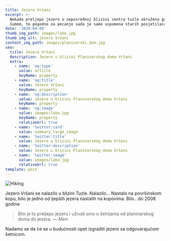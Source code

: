 ```yaml
---
title: Jezero Vršani
excerpt: >-
  Nekada preljepo jezero u neposrednoj blizini centra tuzle okruženo gustom
  šumom, te pogodno za pecanje sada je samo uspomena starih posjetilaca Vršana.
date: '2020-04-09'
thumb_img_path: images/lake.jpg
thumb_img_alt: jezero Vršani
content_img_path: images/planinarski_dom.jpg
seo:
  title: Jezero Vršani
  description: Jezero u blizini Planinarskog doma Vršani
  extra:
    - name: 'og:type'
      value: article
      keyName: property
    - name: 'og:title'
      value: Jezero Vršani
      keyName: property
    - name: 'og:description'
      value: Jezero u blizini Planinarskog doma Vršani
      keyName: property
    - name: 'og:image'
      value: images/lake.jpg
      keyName: property
      relativeUrl: true
    - name: 'twitter:card'
      value: summary_large_image
    - name: 'twitter:title'
      value: Jezero u blizini Planinarskog doma Vršani
    - name: 'twitter:description'
      value: Jezero u blizini Planinarskog doma Vršani
    - name: 'twitter:image'
      value: images/lake.jpg
      relativeUrl: true
template: post
---
```

![Hiking](/images/lake.jpg)

Jezero Vršani se nalazilo u blizini Tuzle.
Nalazilo…
Nastalo na površinskom kopu, bilo je jedno od ljepših jezera nastalih na kopovima.
Bilo…do 2008. godine



> Bilo je to preljepo jezero i uživali smo u šetnjama od planinarskog doma do jezera. 
<cite>― Meri</cite>

Nadamo se da će se u budućnosti opet izgraditi jezero sa odgovarajućom šetnicom.

